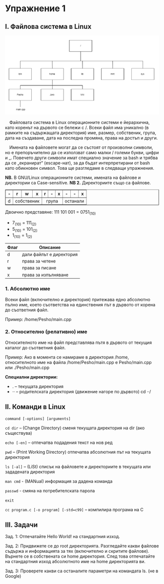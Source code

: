 
# Упражнение 1

## I.   Файлова система в Linux

![Linux file system](img/filesystem.png?raw=true "Файлова система")

&emsp;Файловата система в Linux операционните системи е йерархична, като коренът на дървото се бележи с /. 
Всеки файл има уникално (в рамките на съдържащата директория) име, размер, собственик, група, дата на създаване, дата на последна промяна, права на достъп и други. 

&emsp;Имената на файловете могат да се състоят от произволни символи, но е препоръчително да се използват само малки / големи букви, цифри и _. Повечето други символи имат специално значение за bash и трябва да се „екранират“ (escape-нат),  за да бъдат интерпретирани от bash като обикновен символ. Това ще разгледаме в следващи упражнения. 

**NB.** В GNU/Linux операционните системи, имената на файлове и директории са Case-sensitive.
**NB 2.** Директориите също са файлове.

<table table border="1">
    <tr>
        <th>-</th>
        <th>r</th>
        <th>w</th>
        <th>x</th>
        <th>r</th>
        <th>-</th>
        <th>x</th>
        <th>-</th>
        <th>-</th>
        <th>x</th>
    </tr>
    <tr>
        <td>d</td>
        <td align="center" colspan="3">собственик</td>
        <td align="center" colspan="3">група</td>
        <td align="center" colspan="3">останали</td>
    </tr>
</table>

Двоично представяне: 111    101    001 = 0751<sub>(10)</sub>
* 7<sub>(10)</sub> = 111<sub>(2)</sub>
* 5<sub>(10)</sub> = 101<sub>(2)</sub>
* 1<sub>(10)</sub> = 1<sub>(2)</sub>

| Флаг | Описание |
|--|--|
| d | дали файлът е директория |
| r | права за четене |
| w | права за писане |
| x | права за изпълняване |

### 1. Абсолютно име

Всеки файл (включително и директория) притежава едно абсолютно пълно име, което съответства на единствения път в дървото от корена до съответния файл. 

Пример: /home/Pesho/main.cpp

### 2. Относително (релативно) име
Относителното име на файл представлява пътя в дървото от текущия каталог до съответния файл.

Пример: Ако в момента се намираме в директория /home, относителното име на файла /home/Pesho/main.cpp е Pesho/main.cpp или ./Pesho/main.cpp

**Специални директории:**
* . – текущата директория
* &middot;&middot; – родителската директория (движение нагоре по дървото)  cd &middot;&middot;/

## II. Команди в Linux

```shell
command [-options] [arguments]
```

`cd dir` – (Change Directory) сменя текущата директория на dir (ако съществува)

`echo [-en]` – отпечатва подадения текст на нов ред

`pwd` – (Print Working Directory) отпечатва абсолютния път на текущата директория

`ls [-al]` – (LiSt) списък на файловете и директориите в текущата или зададената директория

`man cmd` - (MANual) информация за дадена команда

`passwd` - смяна на потребителската парола

`exit`

`cc program.c [-o program] [-std=c99]` – компилира програма на С

## III. Задачи

Зад. 1: Отпечатайте Hello World! на стандартния изход. 

Зад. 2: Придвижете се до root директорията. Разгледайте какви файлове съдържа и информацията за тях (включително и скритите файлове). Върнете се в собствената си home директория. След това отпечатайте на стандартния изход абсолютното име на home директорията ви. 

Зад. 3: Проверете какви са останалите параметри на командата ls. (не в Google)